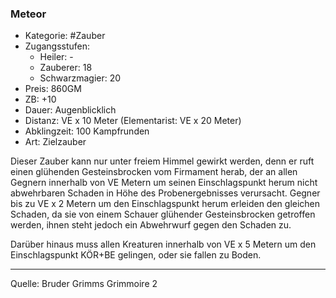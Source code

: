 ### Meteor

- Kategorie: #Zauber
- Zugangsstufen:
  - Heiler: -
  - Zauberer: 18
  - Schwarzmagier: 20
- Preis: 860GM
- ZB: +10
- Dauer: Augenblicklich
- Distanz: VE x 10 Meter (Elementarist: VE x 20 Meter)
- Abklingzeit: 100 Kampfrunden
- Art: Zielzauber

Dieser Zauber kann nur unter freiem Himmel gewirkt werden, denn er ruft einen glühenden Gesteinsbrocken vom Firmament herab, der an allen Gegnern innerhalb von VE Metern um seinen Einschlagspunkt herum nicht abwehrbaren Schaden in Höhe des Probenergebnisses verursacht. Gegner bis zu VE x 2 Metern um den Einschlagspunkt herum erleiden den gleichen Schaden, da sie von einem Schauer glühender Gesteinsbrocken getroffen werden, ihnen steht jedoch ein Abwehrwurf gegen den Schaden zu.

Darüber hinaus muss allen Kreaturen innerhalb von VE x 5 Metern um den Einschlagspunkt KÖR+BE gelingen, oder sie fallen zu Boden.

---

Quelle: Bruder Grimms Grimmoire 2
